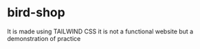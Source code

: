 # bird-shop
It is made using TAILWIND CSS 
it is not a functional website but a demonstration of practice 
